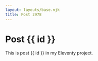 ```yaml
---
layout: layouts/base.njk
title: Post 2978
---
```


# Post {{ id }}

This is post {{ id }} in my Eleventy project.

